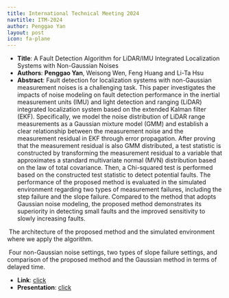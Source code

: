 ```yaml
---
title: International Technical Meeting 2024
navtitle: ITM-2024
author: Penggao Yan
layout: post
icon: fa-plane
---
```


- **Title**: A Fault Detection Algorithm for LiDAR/IMU Integrated Localization Systems with Non-Gaussian Noises
- **Authors**: **Penggao Yan**, Weisong Wen, Feng Huang and Li-Ta Hsu
- **Abstract**: Fault detection for localization systems with non-Gaussian measurement noises is a challenging task. This paper investigates the impacts of noise modeling on fault detection performance in the inertial measurement units (IMU) and light detection and ranging (LiDAR) integrated localization system based on the extended Kalman filter (EKF). Specifically, we model the noise distribution of LiDAR range measurements as a Gaussian mixture model (GMM) and establish a clear relationship between the measurement noise and the measurement residual in EKF through error propagation. After proving that the measurement residual is also GMM distributed, a test statistic is constructed by transforming the measurement residual to a variable that approximates a standard multivariate normal (MVN) distribution based on the law of total covariance. Then, a Chi-squared test is performed based on the constructed test statistic to detect potential faults. The performance of the proposed method is evaluated in the simulated environment regarding two types of measurement failures, including the step failure and the slope failure. Compared to the method that adopts Gaussian noise modeling, the proposed method demonstrates its superiority in detecting small faults and the improved sensitivity to slowly increasing faults.

<span class="image fit"><img src="{{ 'assets/images/FDEGMM-system.jpg' | relative_url }}" alt="" /></span>
The architecture of the proposed method and the simulated environment where we apply the algorithm.

<span class="image fit"><img src="{{ 'assets/images/FDEGMM-show.jpg' | relative_url }}" alt="" /></span>
Four non-Gaussian noise settings, two types of slope failure settings, and comparison of the proposed method and the Gaussian method in terms of delayed time.

- **Link**: [click](https://www.ion.org/itm/abstracts.cfm?paperID=12879)
- **Presentation**: [click](https://connectpolyu-my.sharepoint.com/:b:/g/personal/21037203r_connect_polyu_hk/Eaj6xAtxODVHrgnkeNznVwAB_jtLxQ4JYe3GnT3mXrmOhA?e=PkXw58)
